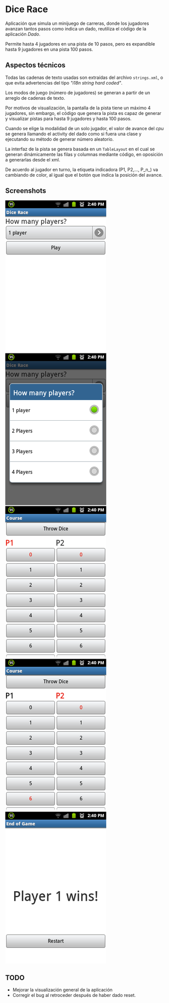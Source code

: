 # Dice Race

Aplicación que simula un minijuego de carreras, donde los jugadores avanzan tantos pasos como indica un dado, reutiliza el código de la aplicación _Dado_.

Permite hasta 4 jugadores en una pista de 10 pasos, pero es expandible hasta 9 jugadores en una pista 100 pasos.

## Aspectos técnicos
Todas las cadenas de texto usadas son extraídas del archivo `strings.xml`, o que evita advertencias del tipo _"i18n string hard coded"_.

Los modos de juego (número de jugadores) se generan a partir de un arreglo de cadenas de texto.

Por motivos de visualización, la pantalla de la pista tiene un máximo 4 jugadores, sin embargo, el código que genera la pista es capaz de generar y visualizar pistas para hasta 9 jugadores y hasta 100 pasos.

Cuando se elige la modalidad de un solo jugador, el valor de avance del _cpu_ se genera llamando el activity del dado como si fuera una clase y ejecutando su método de generar número aleatorio.

La interfaz de la pista se genera basada en un `TableLayout` en el cual se generan dinámicamente las filas y columnas mediante código, en oposición a generarlas desde el xml.

De acuerdo al jugador en turno, la etiqueta indicadora (P1, P2,..., P_n_) va cambiando de color, al igual que el botón que indica la posición del avance.

## Screenshots
![Main Screen](screenshots/1.png)
![Game Modes](screenshots/2.png)
![Course initial view](screenshots/3.png)
![Course in-game view](screenshots/4.png)
![End of game](screenshots/5.png)

## TODO

- Mejorar la visualización general de la aplicación
- Corregir el bug al retroceder después de haber dado reset.